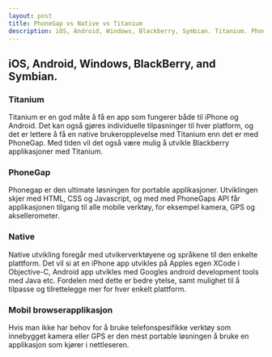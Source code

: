 ```yaml
---
layout: post
title: PhoneGap vs Native vs Titanium
description: iOS, Android, Windows, Blackberry, Symbian. Titanium. PhoneGap. Native. Mobil browserapplikasjon.
---
```


## iOS, Android, Windows, BlackBerry, and Symbian.

### Titanium
Titanium er en god måte å få en app som fungerer både til iPhone og Android. Det kan også gjøres individuelle tilpasninger til hver platform, og det er lettere å få en native brukeropplevelse med Titanium enn det er med PhoneGap. Med tiden vil det også være mulig å utvikle Blackberry applikasjoner med Titanium.

### PhoneGap
Phonegap er den ultimate løsningen for portable applikasjoner. Utviklingen skjer med HTML, CSS og Javascript, og med med PhoneGaps API får applikasjonen tilgang til alle mobile verktøy, for eksempel kamera, GPS og aksellerometer.

### Native
Native utvikling foregår med utvikerverktøyene og språkene til den enkelte plattform. Det vil si at en iPhone app utvikles på Apples egen XCode i Objective-C, Android app utvikles med Googles android development tools med Java etc. Fordelen med dette er bedre ytelse, samt mulighet til å tilpasse og tilrettelegge mer for hver enkelt plattform. 

### Mobil browserapplikasjon
Hvis man ikke har behov for å bruke telefonspesifikke verktøy som innebygget kamera eller GPS er den mest portable løsningen å bruke en applikasjon som kjører i nettleseren. 

